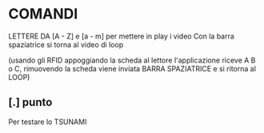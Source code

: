 # COMANDI
LETTERE DA [A - Z] e [a - m] per mettere in play i video
Con la barra spaziatrice si torna al video di loop 

(usando gli RFID appoggiando la scheda al lettore l'applicazione riceve A B o C, rimuovendo la scheda viene inviata BARRA SPAZIATRICE e si ritorna al LOOP)

## [.] punto
Per testare lo TSUNAMI
